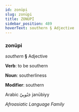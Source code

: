 ```yaml
---
id: zonüpi
slug: zonüpi
title: ZONÜPİ
sidebar_position: 489
hoverText: southern § Adjective
---
```


### zonüpi

*southern* **§** Adjective

**Verb**: to be southern

**Noun**: southerliness

**Modifier**: southern

Arabic جَنُوبِيّ janūbiyy 

*Afroasiatic Language Family*